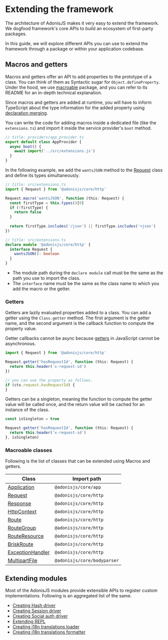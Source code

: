 # Extending the framework

The architecture of AdonisJS makes it very easy to extend the framework. We dogfood framework's core APIs to build an ecosystem of first-party packages.

In this guide, we will explore different APIs you can use to extend the framework through a package or within your application codebase.

## Macros and getters

Macros and getters offer an API to add properties to the prototype of a class. You can think of them as Syntactic sugar for `Object.defineProperty`. Under the hood, we use [macroable](https://github.com/poppinss/macroable) package, and you can refer to its README for an in-depth technical explanation.

Since macros and getters are added at runtime, you will have to inform TypeScript about the type information for the added property using [declaration merging](https://www.typescriptlang.org/docs/handbook/declaration-merging.html).

You can write the code for adding macros inside a dedicated file (like the `extensions.ts`) and import it inside the service provider's `boot` method.

```ts
// title: providers/app_provider.ts
export default class AppProvider {
  async boot() {
    await import('../src/extensions.js')
  }
}
```

In the following example, we add the `wantsJSON` method to the [Request](../http/request.md) class and define its types simultaneously.

```ts
// title: src/extensions.ts
import { Request } from '@adonisjs/core/http'

Request.macro('wantsJSON', function (this: Request) {
  const firstType = this.types()[0]
  if (!firstType) {
    return false
  }
  
  return firstType.includes('/json') || firstType.includes('+json')
})
```

```ts
// title: src/extensions.ts
declare module '@adonisjs/core/http' {
  interface Request {
    wantsJSON(): boolean
  }
}
```

- The module path during the `declare module` call must be the same as the path you use to import the class.
- The `interface` name must be the same as the class name to which you add the macro or the getter.

### Getters

Getters are lazily evaluated properties added to a class. You can add a getter using the `Class.getter` method. The first argument is the getter name, and the second argument is the callback function to compute the property value.

Getter callbacks cannot be async because [getters](https://developer.mozilla.org/en-US/docs/Web/JavaScript/Reference/Functions/get) in JavaScript cannot be asynchronous.

```ts
import { Request } from '@adonisjs/core/http'

Request.getter('hasRequestId', function (this: Request) {
  return this.header('x-request-id')
})

// you can use the property as follows.
if (ctx.request.hasRequestId) {
}
```

Getters can be a singleton, meaning the function to compute the getter value will be called once, and the return value will be cached for an instance of the class.

```ts
const isSingleton = true

Request.getter('hasRequestId', function (this: Request) {
  return this.header('x-request-id')
}, isSingleton)
```

### Macroable classes

Following is the list of classes that can be extended using Macros and getters.

| Class | Import path |
|------|------------|
| [Application](https://github.com/adonisjs/application/blob/main/src/application.ts) | `@adonisjs/core/app` |
| [Request](https://github.com/adonisjs/http-server/blob/main/src/request.ts) | `@adonisjs/core/http` |
| [Response](https://github.com/adonisjs/http-server/blob/main/src/response.ts) | `@adonisjs/core/http` |
| [HttpContext](https://github.com/adonisjs/http-server/blob/main/src/http_context/main.ts) | `@adonisjs/core/http` |
| [Route](https://github.com/adonisjs/http-server/blob/main/src/router/route.ts) | `@adonisjs/core/http` |
| [RouteGroup](https://github.com/adonisjs/http-server/blob/main/src/router/group.ts) | `@adonisjs/core/http` |
| [RouteResource](https://github.com/adonisjs/http-server/blob/main/src/router/resource.ts) | `@adonisjs/core/http` |
| [BriskRoute](https://github.com/adonisjs/http-server/blob/main/src/router/brisk.ts) | `@adonisjs/core/http` |
| [ExceptionHandler](https://github.com/adonisjs/http-server/blob/main/src/exception_handler.ts) | `@adonisjs/core/http` |
| [MultipartFile](https://github.com/adonisjs/bodyparser/blob/main/src/multipart/file.ts) | `@adonisjs/core/bodyparser` |


## Extending modules
Most of the AdonisJS modules provide extensible APIs to register custom implementations. Following is an aggregated list of the same.

- [Creating Hash driver](../security/hash.md#creating-a-custom-hash-driver)
- [Creating Session driver](../http/session.md#creating-a-custom-session-driver)
- [Creating Social auth driver](../digging_deeper/social_auth.md#creating-a-custom-social-driver)
- [Extending REPL](../ace/repl.md#adding-custom-methods-to-repl)
- [Creating i18n translations loader](../digging_deeper/i18n.md#creating-a-custom-translation-loader)
- [Creating i18n translations formatter](../digging_deeper/i18n.md#creating-a-custom-translation-formatter)
